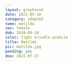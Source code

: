 ```yaml
---
layout: greyhound
date: 2021-05-10
category: adopted
name: matilda
sex: female
dob: 2019-09-10
color: light brindle w/white
title: Matilda
pic: matilda.jpg
pending: yes
doa: 2021-07-27
---
```



